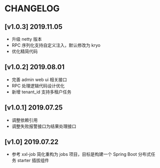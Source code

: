 ﻿# CHANGELOG

## [v1.0.3] 2019.11.05
- 升级 netty 版本
- RPC 序列化支持自定义注入，默认修改为 kryo 
- 优化精简代码

## [v1.0.2] 2019.08.01
- 完善 admin web ui 相关接口
- RPC 处理逻辑代码设计优化
- 新增 tenant_id 支持多租户任务


## [v1.0.1] 2019.07.25
- 调整依赖引用
- 调整失败报警接口为结果处理接口


## [v1.0] 2019.07.22
- 参考 xxl-job 简化重构为 jobs 项目，目标是构建一个 Spring Boot 分布式任务 starter 插拔组件
